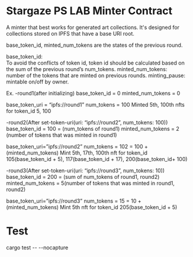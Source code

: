 # Stargaze PS LAB Minter Contract

A minter that best works for generated art collections. It's designed for collections stored on IPFS that have a base URI root.

base_token_id, minted_num_tokens are the states of the previous round.

base_token_id:  
 To avoid the conflicts of token id, token id should be calculated
based on the sum of the previous round’s num_tokens.
minted_num_tokens:  
 number of the tokens that are minted on previous rounds.
minting_pause:
mintable on/off by owner.

Ex.
-round1(after initializing)
base_token_id = 0
minted_num_tokens = 0

base_token_uri = “ipfs://round1”
num_tokens = 100
Minted 5th, 100th nfts for token_id 5, 100

-round2(After set-token-uri(uri: “ipfs://round2”, num_tokens: 100))
base_token_id = 100 = (num_tokens of round1)
minted_num_tokens = 2 (number of tokens that was minted in round1)

base_token_uri=”ipfs://round2”
num_tokens = 102 = 100 + (minted_num_tokens)
Mint 5th, 17th, 100th nft for token_id 105(base_token_id + 5), 117(base_token_id + 17), 200(base_token_id+ 100)

-round3(After set-token-uri(uri: “ipfs://round3”, num_tokens: 10))
base_token_id = 200 = (sum of num_tokens of round1, round2)
minted_num_tokens = 5(number of tokens that was minted in round1, round2)

base_token_uri=”ipfs://round3”
num_tokens = 15 = 10 + (minted_num_tokens)
Mint 5th nft for token_id 205(base_token_id + 5)

# Test
cargo test -- --nocapture